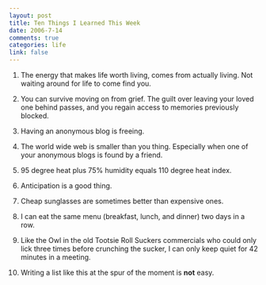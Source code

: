 ```yaml
--- 
layout: post
title: Ten Things I Learned This Week
date: 2006-7-14
comments: true
categories: life
link: false
---
```

1. The energy that makes life worth living, comes from actually living. Not waiting around for life to come find you.

2. You can survive moving on from grief. The guilt over leaving your loved one behind passes, and you regain access to memories previously blocked.

3. Having an anonymous blog is freeing.

4. The world wide web is smaller than you thing. Especially when one of your anonymous blogs is found by a friend.

5. 95 degree heat plus 75% humidity equals 110 degree heat index.

6. Anticipation is a good thing.

7. Cheap sunglasses are sometimes better than expensive ones.

8. I can eat the same menu (breakfast, lunch, and dinner) two days in a row.

9. Like the Owl in the old Tootsie Roll Suckers commercials who could only lick three times before crunching the sucker, I can only keep quiet for 42 minutes in a meeting.

10. Writing a list like this at the spur of the moment is <b>not</b> easy.

